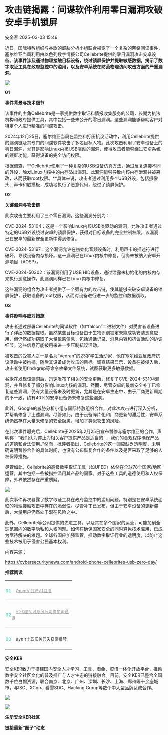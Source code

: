 #  攻击链揭露：间谍软件利用零日漏洞攻破安卓手机锁屏   
 安全客   2025-03-03 15:46  
  
近日，国际特赦组织与谷歌的威胁分析小组联合揭露了一个复杂的网络间谍事件，塞尔维亚当局利用由以色列数字情报公司Cellebrite提供的零日漏洞攻击安卓设备。**该事件涉及通过物理接触目标设备，绕过锁屏保护并提取敏感数据，揭示了数字取证工具在政府监控中的滥用，以及安卓系统在防范物理访问攻击方面的严重漏洞。**  
  
  
![](https://mmbiz.qpic.cn/sz_mmbiz_jpg/Ok4fxxCpBb7usvGIpg5HaUPjgGlMoHyenjEG4KrZZJMMUZJc4calWqQGC5eqiciayQMfSHNbkIjxwNibCrzRZH8Dw/640?wx_fmt=jpeg&from=appmsg "")  
  
  
**01**  
  
**事件背景与技术细节**  
  
  
该事件的主角Cellebrite是一家提供数字取证和情报收集服务的公司，长期为执法机构和政府提供工具，其中包括一些未公开的零日漏洞。这些漏洞能够帮助客户对特定个人进行精准的间谍攻击。  
  
  
2024年12月25日，塞尔维亚当局在监控和打压抗议活动中，利用Cellebrite提供的漏洞链及其专门的间谍软件攻击了多名目标人物。此次攻击利用了安卓设备上的零日漏洞，尤其是影响Linux内核USB驱动的漏洞，使得攻击者能够绕过安卓系统的锁屏功能，获得设备的完全访问权限。  
  
  
根据调查，**Cellebrite使用了一种复杂的USB设备仿真方法，通过反复连接不同的外设，触发Linux内核中的内存溢出漏洞。此漏洞能够导致内核内存泄漏并被篡改，从而获取root权限。**具体来说，攻击者通过利用多个USB外设，包括摄像头、声卡和触摸板，成功地执行了恶意代码，绕过了锁屏保护。  
  
  
**02**  
  
**关键漏洞与攻击链**  
  
  
此次攻击主要利用了三个零日漏洞，这些漏洞分别为：  
  
  
  
CVE-2024-53104：这是一个影响Linux内核USB类驱动的漏洞，允许攻击者通过特定的USB外设绕过安卓的锁屏保护，获得对目标设备的完全控制权限。该漏洞已在安卓的最新安全更新中得到修复。  
  
  
CVE-2024-53197：这个漏洞允许在初始化音频设备时，利用声卡的描述符进行破坏，导致设备内存损坏。这一漏洞已在Linux内核中修复，但尚未被纳入安卓开源项目（AOSP）。  
  
  
CVE-2024-50302：该漏洞利用了USB HID设备，通过泄露未初始化的内核内存来执行恶意操作。此漏洞同样已在Linux内核中修复。  
  
  
这些漏洞的组合为攻击者提供了一个强有力的攻击链，使其能够突破安卓设备的锁屏保护，获取设备的root权限，从而对设备进行进一步的监控和数据窃取。  
  
  
**03**  
  
**事件影响与应对措施**  
  
  
攻击者通过部署Cellebrite的间谍软件（如“falcon”二进制文件）对受害者设备进行了详细的数据提取。虽然某些目标设备由于生物识别锁定未能成功安装恶意应用，但仍然成功窃取了大量敏感信息，包括通话记录、消息内容和抗议活动的协调细节。这些信息可能被用来进一步压制抗议活动。  
  
  
被攻击的受害人之一是名为“Vedran”的23岁学生活动家，他在塞尔维亚反政府抗议活动中被拘捕，随后其设备成为攻击的目标。调查结果显示，设备在被侵入后，攻击者使用find/grep等命令枚举文件系统，试图获取更多敏感数据。  
  
  
谷歌在发现该漏洞后，迅速发布了相关的安全更新，修复了CVE-2024-53104漏洞，并且修复了部分影响Linux内核的漏洞。然而，尽管安卓的最新安全补丁已修复这些漏洞，仍有大量设备未及时更新，尤其是在安卓生态中，由于厂商更新周期的不一致，约有40%的安卓设备仍未修复这些漏洞。  
  
  
此外，Google的威胁分析小组与国际特赦组织合作，对此次攻击进行深入分析，并帮助修复了上述漏洞。尽管如此，由于设备碎片化和厂商更新的滞后性，安卓系统仍然存在大量未修复的安全隐患，增加了类似攻击的风险。  
  
  
在此次事件曝光后，Cellebrite于2025年2月25日宣布暂停与塞尔维亚的合作，声明称：“我们认为停止为相关客户提供产品是适当的……我们的合规程序确保产品的道德和合法使用。”然而，批评者指出，Cellebrite的这一回应缺乏透明度，未明确说明暂停合作的具体时间，也没有公布恢复合作的条件以及是否采取了足够的人权保障措施。  
  
  
尽管如此，Cellebrite的高级数字取证工具（如UFED）依然在全球78个国家/地区运营，其中包括一些被指控滥用其产品的国家。对于这些工具的道德使用和人权保障，外界依然存在严重质疑。  
  
  
![](https://mmbiz.qpic.cn/sz_mmbiz_png/Ok4fxxCpBb7usvGIpg5HaUPjgGlMoHyeenvicgD936CyILp8ibmwcRHG5KPicUnMp6icEqI1E9XBXuqXRELL3fSicVQ/640?wx_fmt=png&from=appmsg "")  
  
  
此次事件再次暴露了数字取证工具在政府监控中的滥用问题，特别是在安卓系统面临的物理接触攻击中存在的脆弱性。尽管补丁已发布，但由于安卓设备的更新滞后，大量用户仍然处于潜在风险之中。  
  
  
此外，Cellebrite等公司提供的先进工具，以及其在多个国家的运营，可能加剧全球范围内的数字隐私和人权问题。如何在确保国家安全的同时避免技术滥用，已成为亟待解决的难题。全球各国应加强监管，推动数字取证行业的透明度，以防止这些技术被用于侵害公民基本权利。  
  
  
内容来源：  
  
https://cybersecuritynews.com/android-phone-cellebrites-usb-zero-day/  
  
  
**推荐阅读**  
  
  
  
  
  
<table><tbody><tr><td colspan="1" rowspan="1" style="border-color: rgb(62, 62, 62);border-style: none;padding: 0px;" width="100.0000%"><section><section style="display: flex;flex-flow: row;margin-top: 10px;margin-right: 0%;margin-left: 0%;justify-content: flex-start;"><section style="display: inline-block;vertical-align: middle;width: auto;min-width: 10%;height: auto;flex: 0 0 auto;align-self: center;box-shadow: rgb(0, 0, 0) 0px 0px 0px;"><section style="font-size: 14px;color: rgb(115, 215, 200);line-height: 1;letter-spacing: 0px;text-align: center;"><p><strong>01</strong></p></section></section><section style="display: inline-block;vertical-align: middle;width: auto;flex: 100 100 0%;align-self: center;height: auto;"><section style="font-size: 12px;letter-spacing: 1px;line-height: 1.8;color: rgb(140, 140, 140);"><p style=""><span style="color: rgb(224, 224, 224);">｜</span><a target="_blank" href="https://mp.weixin.qq.com/s?__biz=MzA5ODA0NDE2MA==&amp;mid=2649788109&amp;idx=1&amp;sn=8c9a5107fcaf4a2dcfb073dc328d6fbb&amp;scene=21#wechat_redirect" textvalue="OpenAI打击AI滥用" linktype="text" imgurl="" imgdata="null" data-itemshowtype="0" tab="innerlink" data-linktype="2" style="outline: 0px;color: var(--weui-LINK);cursor: default;font-family: &#34;PingFang SC&#34;, system-ui, -apple-system, BlinkMacSystemFont, &#34;Helvetica Neue&#34;, &#34;Hiragino Sans GB&#34;, &#34;Microsoft YaHei UI&#34;, &#34;Microsoft YaHei&#34;, Arial, sans-serif;font-size: 12px;letter-spacing: 1px;background-color: rgb(255, 255, 255);">OpenAI打击AI滥用</a></p></section></section></section><section style="margin: 5px 0%;"><section style="background-color: rgb(224, 224, 224);height: 1px;"><svg viewBox="0 0 1 1" style="float:left;line-height:0;width:0;vertical-align:top;"></svg></section></section></section></td></tr><tr><td colspan="1" rowspan="1" style="border-color: rgb(62, 62, 62);border-style: none;padding: 0px;" width="100.0000%"><section><section style="display: flex;flex-flow: row;margin-top: 10px;margin-right: 0%;margin-left: 0%;justify-content: flex-start;"><section style="display: inline-block;vertical-align: middle;width: auto;min-width: 10%;height: auto;flex: 0 0 auto;align-self: center;"><section style="font-size: 14px;color: rgb(115, 215, 200);line-height: 1;letter-spacing: 0px;text-align: center;"><p><strong>02</strong></p></section></section><section style="display: inline-block;vertical-align: middle;width: auto;flex: 100 100 0%;align-self: center;height: auto;"><section style="font-size: 12px;letter-spacing: 1px;line-height: 1.8;color: rgb(140, 140, 140);"><p style=""><span style="color: rgb(224, 224, 224);">｜</span><a target="_blank" href="https://mp.weixin.qq.com/s?__biz=MzA5ODA0NDE2MA==&amp;mid=2649788120&amp;idx=1&amp;sn=b7d60198de7d0c50da8350255171365e&amp;scene=21#wechat_redirect" textvalue="AI代理互识身份后切换加密通话" linktype="text" imgurl="" imgdata="null" data-itemshowtype="0" tab="innerlink" data-linktype="2" style="outline: 0px;color: var(--weui-LINK);cursor: default;font-family: &#34;PingFang SC&#34;, system-ui, -apple-system, BlinkMacSystemFont, &#34;Helvetica Neue&#34;, &#34;Hiragino Sans GB&#34;, &#34;Microsoft YaHei UI&#34;, &#34;Microsoft YaHei&#34;, Arial, sans-serif;font-size: 12px;letter-spacing: 1px;background-color: rgb(255, 255, 255);">AI代理互识身份后切换加密通话</a></p></section></section></section><section style="margin: 5px 0%;"><section style="background-color: rgb(224, 224, 224);height: 1px;"><svg viewBox="0 0 1 1" style="float:left;line-height:0;width:0;vertical-align:top;"></svg></section></section></section></td></tr><tr><td colspan="1" rowspan="1" style="border-color: rgb(62, 62, 62);border-style: none;padding: 0px;" width="100.0000%"><section><section style="display: flex;flex-flow: row;margin-top: 10px;margin-right: 0%;margin-left: 0%;justify-content: flex-start;"><section style="display: inline-block;vertical-align: middle;width: auto;min-width: 10%;height: auto;flex: 0 0 auto;align-self: center;"><section style="font-size: 14px;color: rgb(115, 215, 200);line-height: 1;letter-spacing: 0px;text-align: center;"><p><strong>03</strong></p></section></section><section style="display: inline-block;vertical-align: middle;width: auto;flex: 100 100 0%;align-self: center;height: auto;"><section style="font-size: 12px;letter-spacing: 1px;line-height: 1.8;color: rgb(140, 140, 140);"><p style=""><span style="color: rgb(224, 224, 224);">｜</span><a target="_blank" href="https://mp.weixin.qq.com/s?__biz=MzA5ODA0NDE2MA==&amp;mid=2649788128&amp;idx=1&amp;sn=e2dbece6f830a6448fc883a3999332b0&amp;scene=21#wechat_redirect" textvalue="Bybit十五亿美元失窃案反转" linktype="text" imgurl="" imgdata="null" data-itemshowtype="0" tab="innerlink" data-linktype="2">Bybit十五亿美元失窃案反转</a></p></section></section></section><section style="margin: 5px 0%;"><section style="background-color: rgb(224, 224, 224);height: 1px;"><svg viewBox="0 0 1 1" style="float:left;line-height:0;width:0;vertical-align:top;"></svg></section></section></section></td></tr></tbody></table>  
  
  
**安全KER**  
  
  
安全KER致力于搭建国内安全人才学习、工具、淘金、资讯一体化开放平台，推动数字安全社区文化的普及推广与人才生态的链接融合。目前，安全KER已整合全国数千位白帽资源，联合南京、北京、广州、深圳、长沙、上海、郑州等十余座城市，与ISC、XCon、看雪SDC、Hacking Group等数个中大型品牌达成合作。  
  
![](https://mmbiz.qpic.cn/sz_mmbiz_png/Ok4fxxCpBb7usvGIpg5HaUPjgGlMoHye7fjib08KaS1axcWibEueiahlJ9gx5OBUa2uLztJFLViacGUpdR0oiaXuAXw/640?wx_fmt=png&from=appmsg "")  
  
![](https://mmbiz.qpic.cn/sz_mmbiz_png/Ok4fxxCpBb7usvGIpg5HaUPjgGlMoHyeIDjTglfzOw9gt1yEfNk9IoOQq7Loiab7NVArQy96CErD81IMFnf0HeA/640?wx_fmt=png&from=appmsg "")  
  
**注册安全KER社区**  
  
**链接最新“圈子”动态**  
  
  
